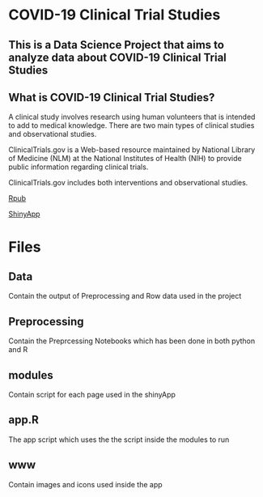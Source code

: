 # COVID-19 Clinical Trial Studies

## This is a Data Science Project that aims to analyze data about COVID-19 Clinical Trial Studies

## What is COVID-19 Clinical Trial Studies?

A clinical study involves research using human volunteers that is intended to add to medical knowledge.
There are two main types of clinical studies and observational studies.

ClinicalTrials.gov is a Web-based resource maintained by National Library of Medicine (NLM) at the National 
Institutes of Health (NIH) to provide public information regarding clinical trials.

ClinicalTrials.gov includes both interventions and observational studies.

[Rpub](https://rpubs.com/alvin855/groupm)

[ShinyApp](https://yousifabd.shinyapps.io/PDS_Clinicaltrials_COVID_19/)

# Files

## Data
Contain the output of Preprocessing and Row data used in the project

## Preprocessing 
Contain the Preprcessing Notebooks which has been done in both python and R

## modules
Contain script for each page used in the shinyApp

## app.R
The app script which uses the the script inside the modules to run

## www
Contain images and icons used inside the app
